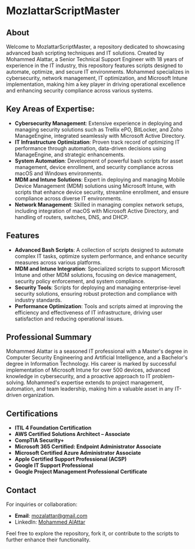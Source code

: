 # MozlattarScriptMaster

## About

Welcome to MozlattarScriptMaster, a repository dedicated to showcasing advanced bash scripting techniques and IT solutions. Created by Mohammed Alattar, a Senior Technical Support Engineer with 18 years of experience in the IT industry, this repository features scripts designed to automate, optimize, and secure IT environments. Mohammed specializes in cybersecurity, network management, IT optimization, and Microsoft Intune implementation, making him a key player in driving operational excellence and enhancing security compliance across various systems.

## Key Areas of Expertise:
- **Cybersecurity Management**: Extensive experience in deploying and managing security solutions such as Trellix ePO, BitLocker, and Zoho ManageEngine, integrated seamlessly with Microsoft Active Directory.
- **IT Infrastructure Optimization**: Proven track record of optimizing IT performance through automation, data-driven decisions using ManageEngine, and strategic enhancements.
- **System Automation**: Development of powerful bash scripts for asset management, device enrollment, and security compliance across macOS and Windows environments.
- **MDM and Intune Solutions**: Expert in deploying and managing Mobile Device Management (MDM) solutions using Microsoft Intune, with scripts that enhance device security, streamline enrollment, and ensure compliance across diverse IT environments.
- **Network Management**: Skilled in managing complex network setups, including integration of macOS with Microsoft Active Directory, and handling of routers, switches, DNS, and DHCP.

## Features

- **Advanced Bash Scripts**: A collection of scripts designed to automate complex IT tasks, optimize system performance, and enhance security measures across various platforms.
- **MDM and Intune Integration**: Specialized scripts to support Microsoft Intune and other MDM solutions, focusing on device management, security policy enforcement, and system compliance.
- **Security Tools**: Scripts for deploying and managing enterprise-level security solutions, ensuring robust protection and compliance with industry standards.
- **Performance Optimization**: Tools and scripts aimed at improving the efficiency and effectiveness of IT infrastructure, driving user satisfaction and reducing operational issues.

## Professional Summary
Mohammed Alattar is a seasoned IT professional with a Master's degree in Computer Security Engineering and Artificial Intelligence, and a Bachelor's degree in Information Technology. His career is marked by successful implementation of Microsoft Intune for over 500 devices, advanced knowledge in cybersecurity, and a proactive approach to IT problem-solving. Mohammed's expertise extends to project management, automation, and team leadership, making him a valuable asset in any IT-driven organization.

## Certifications
- **ITIL 4 Foundation Certification**
- **AWS Certified Solutions Architect – Associate**
- **CompTIA Security+**
- **Microsoft 365 Certified: Endpoint Administrator Associate**
- **Microsoft Certified Azure Administrator Associate**
- **Apple Certified Support Professional (ACSP)**
- **Google IT Support Professional**
- **Google Project Management Professional Certificate**

## Contact

For inquiries or collaboration:
- **Email**: [mozalattar@gmail.com](mailto:mozalattar@gmail.com)
- LinkedIn: [Mohammed AlAttar](https://www.linkedin.com/in/mohammed-z-alattar/)

Feel free to explore the repository, fork it, or contribute to the scripts to further enhance their functionality.
